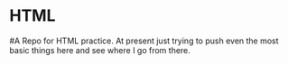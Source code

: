 # HTML
#A Repo for HTML practice.
At present just trying to push even the most basic things here and see where I go from there.
